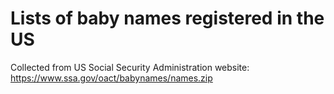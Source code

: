 # Lists of baby names registered in the US

Collected from US Social Security Administration website:
https://www.ssa.gov/oact/babynames/names.zip
